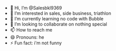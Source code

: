 - 👋 Hi, I’m @Salesbkl9369
- 👀 I’m interested in sales, side business, triathlon
- 🌱 I’m currently learning no code with Bubble 
- 💞️ I’m looking to collaborate on nothing special
- 📫 How to reach me 
- 😄 Pronouns: he
- ⚡ Fun fact: i'm not funny

<!---
Salesbkl9369/Salesbkl9369 is a ✨ special ✨ repository because its `README.md` (this file) appears on your GitHub profile.
You can click the Preview link to take a look at your changes.
--->
